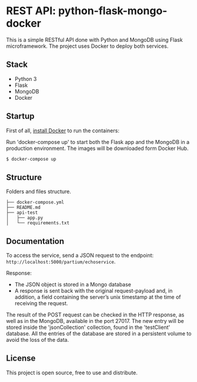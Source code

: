 # REST API: python-flask-mongo-docker

This is a simple RESTful API done with Python and MongoDB using Flask microframework. The project uses Docker to deploy both services.

## Stack

- Python 3
- Flask
- MongoDB
- Docker

## Startup

First of all, [install Docker](https://www.docker.com/products/docker-desktop) to run the containers:

Run 'docker-compose up' to start both the Flask app and the MongoDB in a production environment. The images will be downloaded form Docker Hub.

```sh
$ docker-compose up
```

## Structure

Folders and files structure.

```
├── docker-compose.yml
├── README.md
├── api-test
│   ├── app.py 
│   └── requirements.txt 

```

## Documentation

To access the service, send a JSON request to the endpoint: `http://localhost:5000/partium/echoservice`.

Response: 
 - The JSON object is stored in a Mongo database
 - A response is sent back with the original request-payload and, in addition, a
    field containing the server’s unix timestamp at the time of receiving the
    request.

The result of the POST request can be checked in the HTTP response, as well as in the MongoDB, available in the port 27017.
The new entry will be stored inside the 'jsonCollection' collection, found in the 'testClient' database.
All the entries of the database are stored in a persistent volume to avoid the loss of the data.

## License

This project is open source, free to use and distribute.